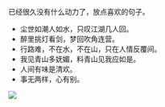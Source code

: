 已经很久没有什么动力了，放点喜欢的句子。

- 尘世如潮人如水，只叹江湖几人回。
- 醉里挑灯看剑，梦回吹角连营。
- 行路难，不在水，不在山，只在人情反覆间。
- 我见青山多妩媚，料青山见我应如是。
- 人间有味是清欢。
- 事无两样，心有别。

![](https://github-readme-stats.vercel.app/api?username=AlgoYu)